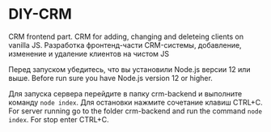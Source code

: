 # DIY-CRM
CRM frontend part. CRM for adding, changing and deleteing clients on vanilla JS.
Разработка фронтенд-части CRM-системы, добавление, изменение и удаление клиентов на чистом JS 

Перед запуском убедитесь, что вы установили Node.js версии 12 или выше.
Before run sure you have Node.js version 12 or higher.

Для запуска сервера перейдите в папку crm-backend и выполните команду `node index`. Для остановки нажмите сочетание клавиш CTRL+C.
For server running go to the folder crm-backend and run the command `node index`. For stop enter CTRL+C.
